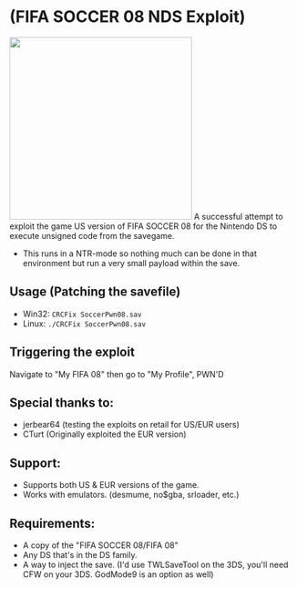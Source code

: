 # (FIFA SOCCER 08 NDS Exploit)
<img src="https://i.imgur.com/v23exIs.jpg" width="320">
A successful attempt to exploit the game US version of FIFA SOCCER 08 for the Nintendo DS to execute unsigned code from the savegame.

* This runs in a NTR-mode so nothing much can be done in that environment but run a very small payload within the save.

## Usage (Patching the savefile)
* Win32: `CRCFix SoccerPwn08.sav`
* Linux: `./CRCFix SoccerPwn08.sav`
###
## Triggering the exploit
Navigate to "My FIFA 08" then go to "My Profile", PWN'D
###
## Special thanks to:
* jerbear64 (testing the exploits on retail for US/EUR users)
* CTurt (Originally exploited the EUR version)
###
## Support:
* Supports both US & EUR versions of the game.
* Works with emulators. (desmume, no$gba, srloader, etc.)
###
## Requirements:
* A copy of the "FIFA SOCCER 08/FIFA 08"
* Any DS that's in the DS family.
* A way to inject the save. (I'd use TWLSaveTool on the 3DS, you'll need CFW on your 3DS. GodMode9 is an option as well)